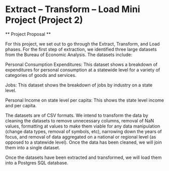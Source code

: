 # Extract – Transform – Load Mini Project (Project 2)

** Project Proposal ** 

For this project, we set out to go through the Extract, Transform, and Load phases. For the first step of extraction, we identified three large datasets from the Bureau of Economic Analysis. The datasets include:

Personal Consumption Expenditures: This dataset shows a breakdown of expenditures for personal consumption at a statewide level for a variety of categories of goods and services.

Jobs: This dataset shows the breakdown of jobs by industry on a state level.
	
Personal Income on state level per capita: This shows the state level income and per capita.

The datasets are of CSV formats. We intend to transform the data by cleaning the datasets to remove unnecessary columns, removal of NaN values, formatting at values to make them viable for any data manipulation (change data types, removal of symbols, etc), narrowing down the years of focus, and removal of data aggregated on a national or regional level (as opposed to a statewide level). Once the data has been cleaned, we will join them into a single dataset.

Once the datasets have been extracted and transformed, we will load them into a Postgres SQL database.

